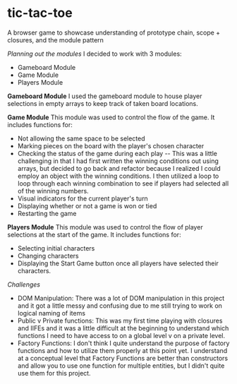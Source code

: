 # tic-tac-toe
A browser game to showcase understanding of prototype chain, scope + closures, and the module pattern

*Planning out the modules*
I decided to work with 3 modules:
- Gameboard Module
- Game Module
- Players Module

<b>Gameboard Module</b>
I used the gameboard module to house player selections in empty arrays to keep track of taken board locations.

<b>Game Module</b>
This module was used to control the flow of the game. It includes functions for:
- Not allowing the same space to be selected
- Marking pieces on the board with the player's chosen character
- Checking the status of the game during each play -- This was a little challenging in that I had first written the winning conditions out using arrays, but decided to go back and refactor because I realized I could employ an object with the winning conditions. I then utilized a loop to loop through each winning combination to see if players had selected all of the winning numbers.
- Visual indicators for the current player's turn
- Displaying whether or not a game is won or tied
- Restarting the game

<b>Players Module</b>
This module was used to control the flow of player selections at the start of the game. It includes functions for:
- Selecting initial characters
- Changing characters
- Displaying the Start Game button once all players have selected their characters.

*Challenges*
- DOM Manipulation: There was a lot of DOM manipulation in this project and it got a little messy and confusing due to me still trying to work on logical naming of items
- Public v Private functions: This was my first time playing with closures and IIFEs and it was a little difficult at the beginning to understand which functions I need to have access to on a global level v on a private level. 
- Factory Functions: I don't think I quite understand the purpose of factory functions and how to utilize them properly at this point yet. I understand at a conceptual level that Factory Functions are better than constructors and allow you to use one function for multiple entities, but I didn't quite use them for this project.




